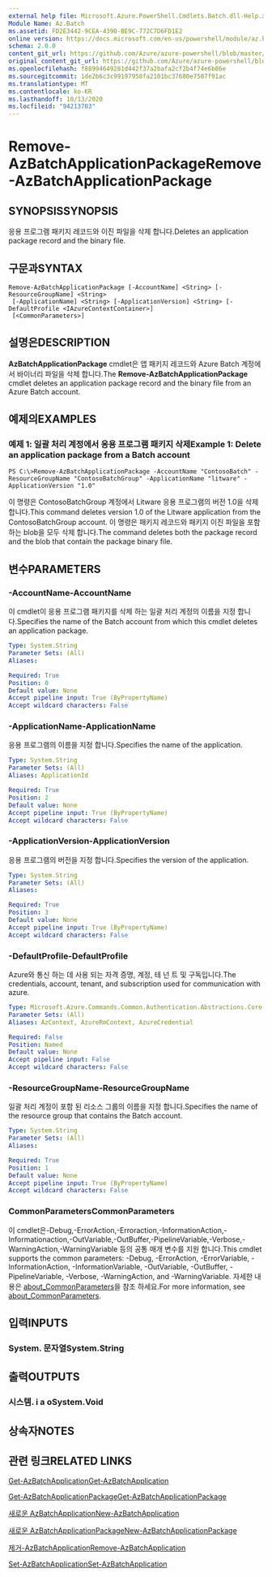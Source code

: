 ```yaml
---
external help file: Microsoft.Azure.PowerShell.Cmdlets.Batch.dll-Help.xml
Module Name: Az.Batch
ms.assetid: FD2E3442-9CEA-4390-BE9C-772C7D6FD1E2
online version: https://docs.microsoft.com/en-us/powershell/module/az.batch/remove-azbatchapplicationpackage
schema: 2.0.0
content_git_url: https://github.com/Azure/azure-powershell/blob/master/src/Batch/Batch/help/Remove-AzBatchApplicationPackage.md
original_content_git_url: https://github.com/Azure/azure-powershell/blob/master/src/Batch/Batch/help/Remove-AzBatchApplicationPackage.md
ms.openlocfilehash: f88994649281d442f37a2bafa2cf2b4f74e6b86e
ms.sourcegitcommit: 1de2b6c3c99197958fa2101bc37680e7507f91ac
ms.translationtype: MT
ms.contentlocale: ko-KR
ms.lasthandoff: 10/13/2020
ms.locfileid: "94213703"
---
```

# <span data-ttu-id="8bffd-101">Remove-AzBatchApplicationPackage</span><span class="sxs-lookup"><span data-stu-id="8bffd-101">Remove-AzBatchApplicationPackage</span></span>

## <span data-ttu-id="8bffd-102">SYNOPSIS</span><span class="sxs-lookup"><span data-stu-id="8bffd-102">SYNOPSIS</span></span>
<span data-ttu-id="8bffd-103">응용 프로그램 패키지 레코드와 이진 파일을 삭제 합니다.</span><span class="sxs-lookup"><span data-stu-id="8bffd-103">Deletes an application package record and the binary file.</span></span>

## <span data-ttu-id="8bffd-104">구문과</span><span class="sxs-lookup"><span data-stu-id="8bffd-104">SYNTAX</span></span>

```
Remove-AzBatchApplicationPackage [-AccountName] <String> [-ResourceGroupName] <String>
 [-ApplicationName] <String> [-ApplicationVersion] <String> [-DefaultProfile <IAzureContextContainer>]
 [<CommonParameters>]
```

## <span data-ttu-id="8bffd-105">설명은</span><span class="sxs-lookup"><span data-stu-id="8bffd-105">DESCRIPTION</span></span>
<span data-ttu-id="8bffd-106">**AzBatchApplicationPackage** cmdlet은 앱 패키지 레코드와 Azure Batch 계정에서 바이너리 파일을 삭제 합니다.</span><span class="sxs-lookup"><span data-stu-id="8bffd-106">The **Remove-AzBatchApplicationPackage** cmdlet deletes an application package record and the binary file from an Azure Batch account.</span></span>

## <span data-ttu-id="8bffd-107">예제의</span><span class="sxs-lookup"><span data-stu-id="8bffd-107">EXAMPLES</span></span>

### <span data-ttu-id="8bffd-108">예제 1: 일괄 처리 계정에서 응용 프로그램 패키지 삭제</span><span class="sxs-lookup"><span data-stu-id="8bffd-108">Example 1: Delete an application package from a Batch account</span></span>
```
PS C:\>Remove-AzBatchApplicationPackage -AccountName "ContosoBatch" -ResourceGroupName "ContosoBatchGroup" -ApplicationName "litware" -ApplicationVersion "1.0"
```

<span data-ttu-id="8bffd-109">이 명령은 ContosoBatchGroup 계정에서 Litware 응용 프로그램의 버전 1.0을 삭제 합니다.</span><span class="sxs-lookup"><span data-stu-id="8bffd-109">This command deletes version 1.0 of the Litware application from the ContosoBatchGroup account.</span></span>
<span data-ttu-id="8bffd-110">이 명령은 패키지 레코드와 패키지 이진 파일을 포함 하는 blob을 모두 삭제 합니다.</span><span class="sxs-lookup"><span data-stu-id="8bffd-110">The command deletes both the package record and the blob that contain the package binary file.</span></span>

## <span data-ttu-id="8bffd-111">변수</span><span class="sxs-lookup"><span data-stu-id="8bffd-111">PARAMETERS</span></span>

### <span data-ttu-id="8bffd-112">-AccountName</span><span class="sxs-lookup"><span data-stu-id="8bffd-112">-AccountName</span></span>
<span data-ttu-id="8bffd-113">이 cmdlet이 응용 프로그램 패키지를 삭제 하는 일괄 처리 계정의 이름을 지정 합니다.</span><span class="sxs-lookup"><span data-stu-id="8bffd-113">Specifies the name of the Batch account from which this cmdlet deletes an application package.</span></span>

```yaml
Type: System.String
Parameter Sets: (All)
Aliases:

Required: True
Position: 0
Default value: None
Accept pipeline input: True (ByPropertyName)
Accept wildcard characters: False
```

### <span data-ttu-id="8bffd-114">-ApplicationName</span><span class="sxs-lookup"><span data-stu-id="8bffd-114">-ApplicationName</span></span>
<span data-ttu-id="8bffd-115">응용 프로그램의 이름을 지정 합니다.</span><span class="sxs-lookup"><span data-stu-id="8bffd-115">Specifies the name of the application.</span></span>

```yaml
Type: System.String
Parameter Sets: (All)
Aliases: ApplicationId

Required: True
Position: 2
Default value: None
Accept pipeline input: True (ByPropertyName)
Accept wildcard characters: False
```

### <span data-ttu-id="8bffd-116">-ApplicationVersion</span><span class="sxs-lookup"><span data-stu-id="8bffd-116">-ApplicationVersion</span></span>
<span data-ttu-id="8bffd-117">응용 프로그램의 버전을 지정 합니다.</span><span class="sxs-lookup"><span data-stu-id="8bffd-117">Specifies the version of the application.</span></span>

```yaml
Type: System.String
Parameter Sets: (All)
Aliases:

Required: True
Position: 3
Default value: None
Accept pipeline input: True (ByPropertyName)
Accept wildcard characters: False
```

### <span data-ttu-id="8bffd-118">-DefaultProfile</span><span class="sxs-lookup"><span data-stu-id="8bffd-118">-DefaultProfile</span></span>
<span data-ttu-id="8bffd-119">Azure와 통신 하는 데 사용 되는 자격 증명, 계정, 테 넌 트 및 구독입니다.</span><span class="sxs-lookup"><span data-stu-id="8bffd-119">The credentials, account, tenant, and subscription used for communication with azure.</span></span>

```yaml
Type: Microsoft.Azure.Commands.Common.Authentication.Abstractions.Core.IAzureContextContainer
Parameter Sets: (All)
Aliases: AzContext, AzureRmContext, AzureCredential

Required: False
Position: Named
Default value: None
Accept pipeline input: False
Accept wildcard characters: False
```

### <span data-ttu-id="8bffd-120">-ResourceGroupName</span><span class="sxs-lookup"><span data-stu-id="8bffd-120">-ResourceGroupName</span></span>
<span data-ttu-id="8bffd-121">일괄 처리 계정이 포함 된 리소스 그룹의 이름을 지정 합니다.</span><span class="sxs-lookup"><span data-stu-id="8bffd-121">Specifies the name of the resource group that contains the Batch account.</span></span>

```yaml
Type: System.String
Parameter Sets: (All)
Aliases:

Required: True
Position: 1
Default value: None
Accept pipeline input: True (ByPropertyName)
Accept wildcard characters: False
```

### <span data-ttu-id="8bffd-122">CommonParameters</span><span class="sxs-lookup"><span data-stu-id="8bffd-122">CommonParameters</span></span>
<span data-ttu-id="8bffd-123">이 cmdlet은-Debug,-ErrorAction,-Erroraction,-InformationAction,-Informationaction,-OutVariable,-OutBuffer,-PipelineVariable,-Verbose,-WarningAction,-WarningVariable 등의 공통 매개 변수를 지원 합니다.</span><span class="sxs-lookup"><span data-stu-id="8bffd-123">This cmdlet supports the common parameters: -Debug, -ErrorAction, -ErrorVariable, -InformationAction, -InformationVariable, -OutVariable, -OutBuffer, -PipelineVariable, -Verbose, -WarningAction, and -WarningVariable.</span></span> <span data-ttu-id="8bffd-124">자세한 내용은 [about_CommonParameters](http://go.microsoft.com/fwlink/?LinkID=113216)을 참조 하세요.</span><span class="sxs-lookup"><span data-stu-id="8bffd-124">For more information, see [about_CommonParameters](http://go.microsoft.com/fwlink/?LinkID=113216).</span></span>

## <span data-ttu-id="8bffd-125">입력</span><span class="sxs-lookup"><span data-stu-id="8bffd-125">INPUTS</span></span>

### <span data-ttu-id="8bffd-126">System. 문자열</span><span class="sxs-lookup"><span data-stu-id="8bffd-126">System.String</span></span>

## <span data-ttu-id="8bffd-127">출력</span><span class="sxs-lookup"><span data-stu-id="8bffd-127">OUTPUTS</span></span>

### <span data-ttu-id="8bffd-128">시스템. i a o</span><span class="sxs-lookup"><span data-stu-id="8bffd-128">System.Void</span></span>

## <span data-ttu-id="8bffd-129">상속자</span><span class="sxs-lookup"><span data-stu-id="8bffd-129">NOTES</span></span>

## <span data-ttu-id="8bffd-130">관련 링크</span><span class="sxs-lookup"><span data-stu-id="8bffd-130">RELATED LINKS</span></span>

[<span data-ttu-id="8bffd-131">Get-AzBatchApplication</span><span class="sxs-lookup"><span data-stu-id="8bffd-131">Get-AzBatchApplication</span></span>](./Get-AzBatchApplication.md)

[<span data-ttu-id="8bffd-132">Get-AzBatchApplicationPackage</span><span class="sxs-lookup"><span data-stu-id="8bffd-132">Get-AzBatchApplicationPackage</span></span>](./Get-AzBatchApplicationPackage.md)

[<span data-ttu-id="8bffd-133">새로운 AzBatchApplication</span><span class="sxs-lookup"><span data-stu-id="8bffd-133">New-AzBatchApplication</span></span>](./New-AzBatchApplication.md)

[<span data-ttu-id="8bffd-134">새로운 AzBatchApplicationPackage</span><span class="sxs-lookup"><span data-stu-id="8bffd-134">New-AzBatchApplicationPackage</span></span>](./New-AzBatchApplicationPackage.md)

[<span data-ttu-id="8bffd-135">제거-AzBatchApplication</span><span class="sxs-lookup"><span data-stu-id="8bffd-135">Remove-AzBatchApplication</span></span>](./Remove-AzBatchApplication.md)

[<span data-ttu-id="8bffd-136">Set-AzBatchApplication</span><span class="sxs-lookup"><span data-stu-id="8bffd-136">Set-AzBatchApplication</span></span>](./Set-AzBatchApplication.md)



